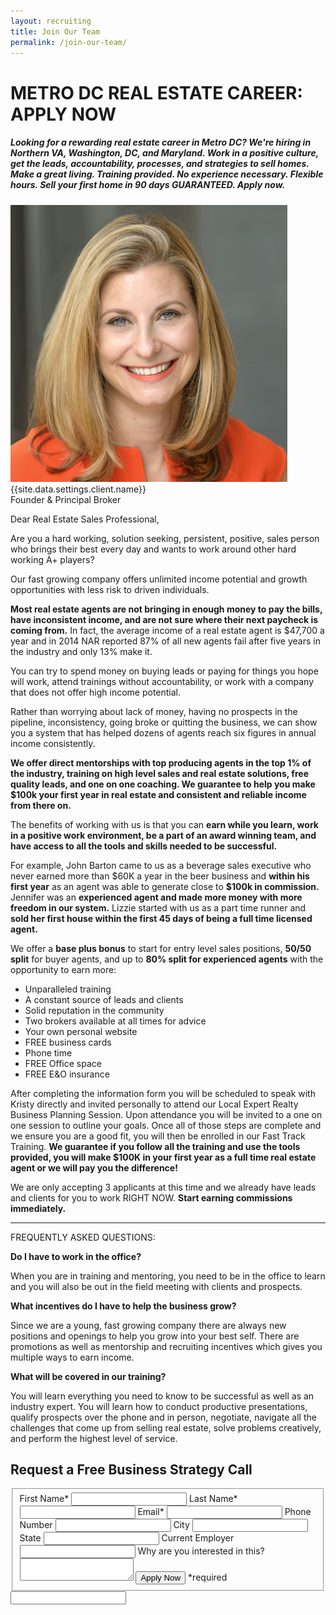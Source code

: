 ```yaml
---
layout: recruiting
title: Join Our Team
permalink: /join-our-team/
---
```


<div class="recruiting-page">
<div class="whitespace"></div>
<h1 class="join-us">METRO DC REAL ESTATE CAREER: APPLY NOW</h1>
<h5 class="join-us-subtitle">Looking for a rewarding real estate career in Metro DC?  We're hiring in Northern VA, Washington, DC, and Maryland.  Work in a positive culture, get the leads, accountability, processes, and strategies to sell homes. Make a great living. Training provided. No experience necessary. Flexible hours. Sell your first home in 90 days GUARANTEED. Apply now.</h5>
<div class="recruiting-photo">
<span class="client-image-container">
<img src="/img/headshot.jpg" alt="{{site.data.settings.client.name}}" class="client-image"/>
</span>
<figcaption class="caption">{{site.data.settings.client.name}}<br>Founder & Principal Broker</figcaption>
</div>

<p>Dear Real Estate Sales Professional,</p>

<p>Are you a hard working, solution seeking, persistent, positive, sales person who brings their best every day and wants to work around other hard working A+ players?</p>

<p>Our fast growing company offers unlimited income potential and growth opportunities with less risk to driven individuals.</p>

<p><strong>Most real estate agents are not bringing in enough money to pay the bills, have inconsistent income, and are not sure where their next paycheck is coming from.</strong>  In fact, the average income of a real estate agent is $47,700 a year and in 2014 NAR reported 87% of all new agents fail after five years in the industry and only 13% make it.</p>

<p>You can try to spend money on buying leads or paying for things you hope will work, attend trainings without accountability, or work with a company that does not offer high income potential.</p>

<p>Rather than worrying about lack of money, having no prospects in the pipeline, inconsistency, going broke or quitting the business, we can show you a system that has helped dozens of agents reach six figures in annual income consistently.</p>

<p><strong>We offer direct mentorships with top producing agents in the top 1% of the industry, training on high level sales and real estate solutions, free quality leads, and one on one coaching. We guarantee to help you make $100k your first year in real estate and consistent and reliable income from there on.</strong> </p>

<p>The benefits of working with us is that you can <strong>earn while you learn, work in a positive work environment, be a part of an award winning team, and have access to all the tools and skills needed to be successful.</strong> </p>

<p>For example, John Barton came to us as a beverage sales executive who never earned more than $60K a year in the beer business and <strong>within his first year</strong> as an agent was able to generate close to <strong>$100k in commission.</strong> Jennifer was an <strong>experienced agent and made more money with more freedom in our system.</strong>  Lizzie started with us as a part time runner and <strong>sold her first house within the first 45 days of being a full time licensed agent.</strong></p>

<p>We offer a <strong>base plus bonus</strong> to start for entry level sales positions, <strong>50/50 split</strong> for buyer agents, and up to <strong>80% split for experienced agents</strong> with the opportunity to earn more:
<ul>
<li>Unparalleled training</li>
<li>A constant source of leads and clients</li>
<li>Solid reputation in the community</li>
<li>Two brokers available at all times for advice</li>
<li>Your own personal website</li>
<li>FREE business cards</li>
<li>Phone time</li>
<li>FREE Office space</li>
<li>FREE E&O insurance</li>
</ul></p>

<p>After completing the information form you will be scheduled to speak with Kristy directly and invited personally to attend our Local Expert Realty Business Planning Session. Upon attendance you will be invited to a one on one session to outline your goals. Once all of those steps are complete and we ensure you are a good fit, you will then be enrolled in our Fast Track Training. <strong>We guarantee if you follow all the training and use the tools provided, you will make $100K in your first year as a full time real estate agent or we will pay you the difference!</strong></p>

<p>We are only accepting 3 applicants at this time and we already have leads and clients for you to work RIGHT NOW. <strong>Start earning commissions immediately.</strong></p>

<hr>
<div class="qanda">
<p class="section-title">FREQUENTLY ASKED QUESTIONS:</p>

<p><strong>Do I have to work in the office?</strong></p>

<p>When you are in training and mentoring, you need to be in the office to learn and you will also be out in the field meeting with clients and prospects.</p>

<p><strong>What incentives do I have to help the business grow?</strong></p>

<p>Since we are a young, fast growing company there are always new positions and openings to help you grow into your best self. There are promotions as well as mentorship and recruiting incentives which gives you multiple ways to earn income.</p>

<p><strong>What will be covered in our training?</strong></p>

<p>You will learn everything you need to know to be successful as well as an industry expert. You will learn how to conduct productive presentations, qualify prospects over the phone and in person, negotiate, navigate all the challenges that come up from selling real estate, solve problems creatively, and perform the highest level of service.</p>
</div>

<h2 class="recruiting">Request a Free Business Strategy Call</h2>

<form method="post" class="home-value cta-forms" action="https://formspree.io/Kristy@localexpertrealty.com
" onsubmit="return setReturn()">
					<fieldset>
						<label for="firstname">First Name*</label> <input type="text" required="" name="firstname" /> <label for="lastname">Last Name*</label> <input type="text" required="" name="lastname" /> <label for="email">Email*</label> <input type="text" name="name" /> <label for="phone">Phone Number </label> <input type="tel" name="phone" />
						<!--base32-64rg-base32--><label for="city">City </label> <input type="text" name="city" /> <label for="state">State </label> <input type="text" name="state" /> <label for="employer">Current Employer </label> <input type="text" name="employer" /> <label for="message">Why are you interested in this? </label><textarea name="employer"></textarea>
						<!--base32-41tqarkdd5u2280-base32--><input class="submit light-light" type="submit" value="Apply Now" name="submitrecruitingForm" /> <span class="asterisk">*required</span></fieldset>
					<!--base32-411prvvncgg66rbedtqpw83kcnu78ubecxtj0tk9cnp6880-base32-->
					<div class="hidden"><input type="hidden" value="{{site.data.settings.client.email}}" name="_to" /> <input type="hidden" value="Recruiting Contact Request Message From Your Vyral Careers and Training Video Blog" name="_subject" /> <input type="text" name="_gotcha" /></div>
				</form>
